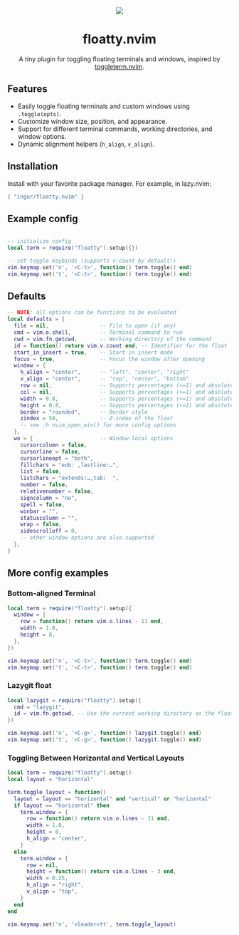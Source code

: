 <p align="center">
  <img src="https://github.com/user-attachments/assets/b2d46f4a-bd8e-4f11-ae19-a99981f1a816"/>
  <h1 align="center">floatty.nvim</h1>
</p>

<p align="center">
  A tiny plugin for toggling floating terminals and windows, inspired by <a href="https://github.com/akinsho/toggleterm.nvim">toggleterm.nvim</a>.
</p>

## Features
- Easily toggle floating terminals and custom windows using `.toggle(opts)`.
- Customize window size, position, and appearance.
- Support for different terminal commands, working directories, and window options.
- Dynamic alignment helpers (`h_align`, `v_align`).

## Installation

Install with your favorite package manager. For example, in lazy.nvim:
```lua
{ "ingur/floatty.nvim" }
```

## Example config
```lua

-- initialize config
local term = require("floatty").setup({})

-- set toggle keybinds (supports v:count by default!)
vim.keymap.set('n', '<C-t>', function() term.toggle() end)
vim.keymap.set('t', '<C-t>', function() term.toggle() end)
```

## Defaults
```lua
-- NOTE: all options can be functions to be evaluated
local defaults = {
  file = nil,                -- File to open (if any)
  cmd = vim.o.shell,         -- Terminal command to run
  cwd = vim.fn.getcwd,       -- Working directory of the command
  id = function() return vim.v.count end, -- Identifier for the float
  start_in_insert = true,    -- Start in insert mode
  focus = true,              -- Focus the window after opening
  window = {
    h_align = "center",      -- "left", "center", "right"
    v_align = "center",      -- "top", "center", "bottom"
    row = nil,               -- Supports percentages (<=1) and absolute sizes (>1)
    col = nil,               -- Supports percentages (<=1) and absolute sizes (>1)
    width = 0.8,             -- Supports percentages (<=1) and absolute sizes (>1)
    height = 0.8,            -- Supports percentages (<=1) and absolute sizes (>1)
    border = "rounded",      -- Border style
    zindex = 50,             -- Z-index of the float
    -- see :h nvim_open_win() for more config options
  },
  wo = {                     -- Window-local options
    cursorcolumn = false,
    cursorline = false,
    cursorlineopt = "both",
    fillchars = "eob: ,lastline:…",
    list = false,
    listchars = "extends:…,tab:  ",
    number = false,
    relativenumber = false,
    signcolumn = "no",
    spell = false,
    winbar = "",
    statuscolumn = "",
    wrap = false,
    sidescrolloff = 0,
    -- other window options are also supported
  },
}
```

## More config examples

### Bottom-aligned Terminal
```lua
local term = require("floatty").setup({
  window = {
    row = function() return vim.o.lines - 11 end,
    width = 1.0,
    height = 8,
  },
})

vim.keymap.set('n', '<C-t>', function() term.toggle() end)
vim.keymap.set('t', '<C-t>', function() term.toggle() end)
```

### Lazygit float
```lua
local lazygit = require("floatty").setup({
  cmd = "lazygit",
  id = vim.fn.getcwd, -- Use the current working directory as the float's ID
})

vim.keymap.set('n', '<C-g>', function() lazygit.toggle() end)
vim.keymap.set('t', '<C-g>', function() lazygit.toggle() end)
```

### Toggling Between Horizontal and Vertical Layouts
```lua
local term = require("floatty").setup()
local layout = "horizontal"

term.toggle_layout = function()
  layout = layout == "horizontal" and "vertical" or "horizontal"
  if layout == "horizontal" then
    term.window = {
      row = function() return vim.o.lines - 11 end,
      width = 1.0,
      height = 8,
      h_align = "center",
    }
  else
    term.window = {
      row = nil,
      height = function() return vim.o.lines - 3 end,
      width = 0.25,
      h_align = "right",
      v_align = "top",
    }
  end
end

vim.keymap.set('n', '<leader>tt', term.toggle_layout)
```
